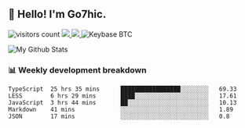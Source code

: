 ## 👋 Hello! I'm Go7hic.

 ![visitors count](https://visitors-by-url-pls-dont-use-this-in-your-repo.vercel.app/Go7hic-github-readme)
 <a href="https://twitter.com/Go7hic">
    <img src="https://img.shields.io/badge/-@Go7hic-1ca0f1?style=flat-square&labelColor=1ca0f1&logo=twitter&logoColor=white&link=https://twitter.com/Go7hic">
   <a/>
   <a href="mailto:gtfx0209@gmail.com">
    <img src="https://img.shields.io/badge/-gtfx0209@gmail.com-c14438?style=flat-square&logo=Gmail&logoColor=white&link=mailto:gtfx0209@gmail.com">
   <a/>
    ![Keybase BTC](https://img.shields.io/keybase/btc/Go7hic)
 <!--
🔭 I’m currently working
🌱 I’m currently learning
💬 Ask me about 
📫 How to reach me: 
⚡ Fun fact: 
-->

![My Github Stats](https://github-readme-stats.vercel.app/api?username=Go7hic&show_icons=true)



### 📊 Weekly development breakdown
<!--START_SECTION:waka-->
```text
TypeScript  25 hrs 35 mins      █████████████████░░░░░░░░   69.33 
LESS        6 hrs 29 mins       ████░░░░░░░░░░░░░░░░░░░░░   17.61 
JavaScript  3 hrs 44 mins       ██░░░░░░░░░░░░░░░░░░░░░░░   10.13 
Markdown    41 mins             ░░░░░░░░░░░░░░░░░░░░░░░░░   1.89 
JSON        17 mins             ░░░░░░░░░░░░░░░░░░░░░░░░░   0.8
```
<!--END_SECTION:waka-->

